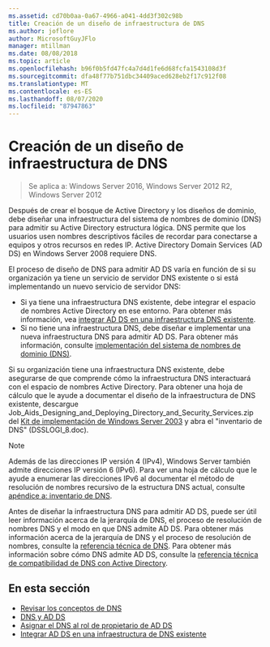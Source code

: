 ```yaml
---
ms.assetid: cd70b0aa-0a67-4966-a041-4dd3f302c98b
title: Creación de un diseño de infraestructura de DNS
ms.author: joflore
author: MicrosoftGuyJFlo
manager: mtillman
ms.date: 08/08/2018
ms.topic: article
ms.openlocfilehash: b96f0b5fd47fc4a7d4d1fe6d68fcfa1543108d3f
ms.sourcegitcommit: dfa48f77b751dbc34409aced628eb2f17c912f08
ms.translationtype: MT
ms.contentlocale: es-ES
ms.lasthandoff: 08/07/2020
ms.locfileid: "87947863"
---
```

# <a name="creating-a-dns-infrastructure-design"></a>Creación de un diseño de infraestructura de DNS

> Se aplica a: Windows Server 2016, Windows Server 2012 R2, Windows Server 2012

Después de crear el bosque de Active Directory y los diseños de dominio, debe diseñar una infraestructura del sistema de nombres de dominio (DNS) para admitir su Active Directory estructura lógica. DNS permite que los usuarios usen nombres descriptivos fáciles de recordar para conectarse a equipos y otros recursos en redes IP. Active Directory Domain Services (AD DS) en Windows Server 2008 requiere DNS.

El proceso de diseño de DNS para admitir AD DS varía en función de si su organización ya tiene un servicio de servidor DNS existente o si está implementando un nuevo servicio de servidor DNS:

- Si ya tiene una infraestructura DNS existente, debe integrar el espacio de nombres Active Directory en ese entorno. Para obtener más información, vea [integrar AD DS en una infraestructura DNS existente](../../ad-ds/plan/Integrating-AD-DS-into-an-Existing-DNS-Infrastructure.md).
- Si no tiene una infraestructura DNS, debe diseñar e implementar una nueva infraestructura DNS para admitir AD DS. Para obtener más información, consulte [implementación del sistema de nombres de dominio (DNS)](/previous-versions/windows/it-pro/windows-server-2003/cc780661(v=ws.10)).

Si su organización tiene una infraestructura DNS existente, debe asegurarse de que comprende cómo la infraestructura DNS interactuará con el espacio de nombres Active Directory. Para obtener una hoja de cálculo que le ayude a documentar el diseño de la infraestructura de DNS existente, descargue Job_Aids_Designing_and_Deploying_Directory_and_Security_Services.zip del [Kit de implementación de Windows Server 2003](https://microsoft.com/download/details.aspx?id=9608) y abra el "inventario de DNS" (DSSLOGI_8.doc).

> [!NOTE]
> Además de las direcciones IP versión 4 (IPv4), Windows Server también admite direcciones IP versión 6 (IPv6). Para ver una hoja de cálculo que le ayude a enumerar las direcciones IPv6 al documentar el método de resolución de nombres recursivo de la estructura DNS actual, consulte [apéndice a: inventario de DNS](../../ad-ds/plan/Appendix-A--DNS-Inventory.md).

Antes de diseñar la infraestructura DNS para admitir AD DS, puede ser útil leer información acerca de la jerarquía de DNS, el proceso de resolución de nombres DNS y el modo en que DNS admite AD DS. Para obtener más información acerca de la jerarquía de DNS y el proceso de resolución de nombres, consulte la [referencia técnica de DNS](/previous-versions/windows/it-pro/windows-server-2003/cc779926(v=ws.10)). Para obtener más información sobre cómo DNS admite AD DS, consulte la [referencia técnica de compatibilidad de DNS con Active Directory](/previous-versions/windows/it-pro/windows-server-2003/cc781627(v=ws.10)).

## <a name="in-this-section"></a>En esta sección

- [Revisar los conceptos de DNS](../../ad-ds/plan/Reviewing-DNS-Concepts.md)
- [DNS y AD DS](../../ad-ds/plan/DNS-and-AD-DS.md)
- [Asignar el DNS al rol de propietario de AD DS](../../ad-ds/deploy/Assigning-the-DNS-for-AD-DS-Owner-Role.md)
- [Integrar AD DS en una infraestructura de DNS existente](../../ad-ds/plan/../../ad-ds/plan/Integrating-AD-DS-into-an-Existing-DNS-Infrastructure.md)
